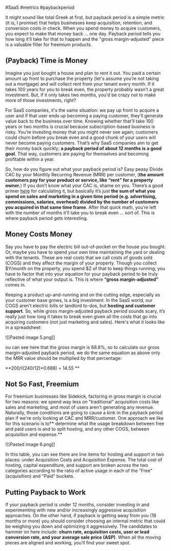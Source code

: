 #SaaS #metrics #paybackperiod 

It might sound like total Greek at first, but payback period is a simple metric (it is, I promise) that helps businesses keep acquisition, retention, and conversion costs in check. When you spend money to acquire customers, you expect to make that money back ... one day. Payback period tells you how long it’ll take for that to happen and the "gross margin-adjusted" piece is a valuable filter for freemium products.

## (Payback) Time is Money

Imagine you just bought a house and plan to rent it out. You paid a certain amount up front to purchase the property (let's assume you’re not taking out a mortgage) and will collect rent from your tenant every month. If it takes 100 years for you to break even, the property probably wasn’t a great investment. But, if it only takes two months, you'd be crazy not to make more of those investments, right?

For SaaS companies, it's the same situation: we pay up front to acquire a user and if that user ends up becoming a paying customer, they’ll generate value back to the business over time. Knowing whether that’ll take 100 years or two months is crucial because subscription-based business is risky. You’re investing money that you might never see again; customers could churn before you break even and a good chunk of your users will never become paying customers. That’s why SaaS companies aim to get their money back quickly; **a payback period of about 12 months is a good goal.** That way, customers are paying for themselves and becoming profitable within a year.

So, how do you figure out what your payback period is? Easy peasy Divide CAC by your Monthly Recurring Revenue (MRR) per customer, (**the amount customers pay for your product or service, like “rent” for a property owner.**) If you don’t know what your CAC is, shame on you. There’s a good primer [here](https://blog.hubspot.com/blog/tabid/6307/bid/34054/The-6-Marketing-Metrics-Your-CEO-Actually-Cares-About-Cheat-Sheet.aspx) for calculating it, but basically it’s just **the sum of what you spend on sales and marketing in a given time period (e.g. advertising, commissions, salaries, overhead) divided by the number of customers you acquired in that same time frame**. After that quick math, you’re left with the number of months it’ll take you to break even ... sort of. This is where payback period gets interesting.

## Money Costs Money

Say you have to pay the electric bill out-of-pocket on the house you bought. Or, maybe you have to spend your own time maintaining the yard or dealing with the tenants. These are real costs that we call costs of goods sold (COGS) and they affect the margin of your property. Though you collect $Y/month on the property, you spend $Z of that to keep things running; you have to factor that into your equation for your payback period to be truly reflective of what your output is. This is where **“gross margin-adjusted”** comes in.

Keeping a product up-and-running and on the cutting edge, especially as your customer base grows, is a big investment. In the SaaS world, our COGS aren’t electric bills or landlord to-dos, but **hosting and customer support**. So, while gross margin-adjusted payback period sounds scary, it’s really just how long it takes to break even given all the costs that go into acquiring customers (not just marketing and sales). Here's what it looks like in a spreadsheet:

![[Pasted image 5.png]]

ou can see here that the gross margin is 68.8%, so to calculate our gross margin-adjusted payback period, we do the same equation as above only the MRR value should be multiplied by that percentage: 

**200/((240/12)*0.688) = 14.55 **

## Not So Fast, Freemium

For freemium businesses like Sidekick, factoring in gross margin is crucial for two reasons: we spend way less on "traditional" acquisition costs like sales and marketing, and most of users aren't generating any revenue. Naturally, those conditions are going to cause a kink in the payback period plan if we're only looking at CAC and MRR/customer. One approach we like for this scenario is to** determine what the usage breakdown between free and paid users is and to split hosting, and any other COGS, between acquisition and expense.**

![[Pasted image 6.png]]

In this table, you can see there are line items for hosting and support in two places: under Acquisition Costs and Acquisition Expense. The total cost of hosting, capital expenditure, and support are broken across the two categories according to the ratio of active usage in each of the "Free" (acquisition) and "Paid" buckets.

## Putting Payback to Work

If your payback period is under 12 months, consider investing in and experimenting with new and/or increasingly aggressive acquisition approaches. On the other hand, if payback is getting away from you (18 months or more) you should consider choosing an internal metric that could be weighing you down and optimizing it aggressively. The candidates to hammer on here include: **churn rate, acquisition costs, user or lead conversion rate, and your average sale price (ASP)**. When all the moving pieces are aligned and working, you’ll find your sweet spot.